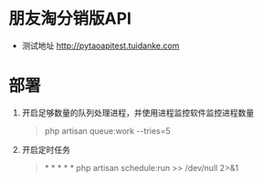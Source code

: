 # 朋友淘分销版API


* 测试地址 http://pytaoapitest.tuidanke.com


# 部署
1. 开启足够数量的队列处理进程，并使用进程监控软件监控进程数量

    > php artisan queue:work --tries=5

2. 开启定时任务

    > \* * * * * php artisan schedule:run >> /dev/null 2>&1